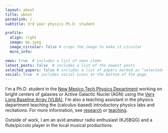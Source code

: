 ```yaml
---
layout: about
title: about
permalink: /
subtitle: 3rd year physics Ph.D. student 

profile:
  align: right
  image: me.jpeg
  image_circular: false # crops the image to make it circular
  more_info: 

news: true  # includes a list of news items
latest_posts: false  # includes a list of the newest posts
selected_papers: false # includes a list of papers marked as "selected={true}"
social: true  # includes social icons at the bottom of the page
---
```


I'm a Ph.D. student in the [New Mexico Tech Physics Department](https://www.nmt.edu/academics/physics/graduatestudents.php) working on bright centers of galaxies or Active Galactic Nuclei (AGN) using the [Very Long Baseline Array (VLBA)](https://public.nrao.edu/telescopes/vlba/). I'm also a teaching assistant in the physics department teaching the (calculus-based) introductory physics labs and recitations. For more information, see [research](https://gennacrom.github.io/research/) or [teaching](https://gennacrom.github.io/teaching/).

Outside of work, I am an avid amateur radio enthusiast (KJ5BQG) and a flute/piccolo player in the local musical productions.  